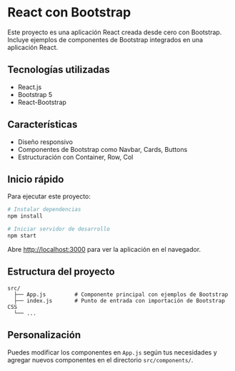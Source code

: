 # React con Bootstrap

Este proyecto es una aplicación React creada desde cero con Bootstrap. Incluye ejemplos de componentes de Bootstrap integrados en una aplicación React.

## Tecnologías utilizadas

- React.js
- Bootstrap 5
- React-Bootstrap

## Características

- Diseño responsivo
- Componentes de Bootstrap como Navbar, Cards, Buttons
- Estructuración con Container, Row, Col

## Inicio rápido

Para ejecutar este proyecto:

```bash
# Instalar dependencias
npm install

# Iniciar servidor de desarrollo
npm start
```

Abre [http://localhost:3000](http://localhost:3000) para ver la aplicación en el navegador.

## Estructura del proyecto

```
src/
  ├── App.js         # Componente principal con ejemplos de Bootstrap
  ├── index.js       # Punto de entrada con importación de Bootstrap CSS
  └── ...
```

## Personalización

Puedes modificar los componentes en `App.js` según tus necesidades y agregar nuevos componentes en el directorio `src/components/`.
